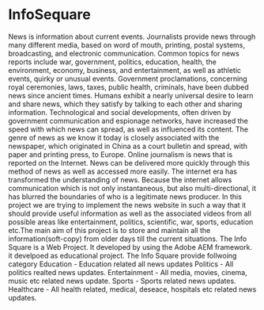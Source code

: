 # InfoSequare
News is information about current events. Journalists provide news through many different media, based on word of mouth, printing, postal systems, broadcasting, and electronic communication.  Common topics for news reports include war, government, politics, education, health, the environment, economy, business, and entertainment, as well as athletic events, quirky or unusual events. Government proclamations, concerning royal ceremonies, laws, taxes, public health, criminals, have been dubbed news since ancient times.  Humans exhibit a nearly universal desire to learn and share news, which they satisfy by talking to each other and sharing information. Technological and social developments, often driven by government communication and espionage networks, have increased the speed with which news can spread, as well as influenced its content. The genre of news as we know it today is closely associated with the newspaper, which originated in China as a court bulletin and spread, with paper and printing press, to Europe.  Online journalism is news that is reported on the Internet. News can be delivered more quickly through this method of news as well as accessed more easily. The internet era has transformed the understanding of news. Because the internet allows communication which is not only instantaneous, but also multi-directional, it has blurred the boundaries of who is a legitimate news producer. In this project we are trying to implement the news website in such a way that it should provide useful information as well as the associated videos from all possible areas like entertainment, politics, scientific, war, sports, education etc.The main aim of this project is to store and maintain all the information(soft-copy) from older days till the current situations.  The Info Square is a Web Project. It developed by using the Adobe AEM framework. it develpoed as educational project.  The Info Square provide follwoing category   Education - Education related all news updates Politics - All politics realted news updates. Entertainment - All media, movies, cinema, music etc related news update. Sports - Sports related news updates. Healthcare - All health related, medical, deseace, hospitals etc related news updates.
